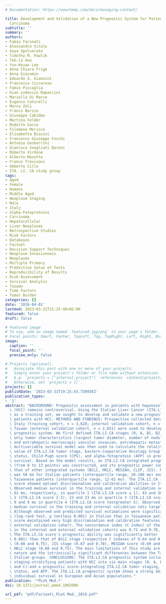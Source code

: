 ```yaml
---
# Documentation: https://wowchemy.com/docs/managing-content/

title: Development and Validation of a New Prognostic System for Patients with Hepatocellular
  Carcinoma
subtitle: ''
summary: ''
authors:
- Fabio Farinati
- Alessandro Vitale
- Gaya Spolverato
- Timothy M. Pawlik
- Teh-la Huo
- Yun-Hsuan Lee
- Anna Chiara Frigo
- Anna Giacomin
- Edoardo G. Giannini
- Francesca Ciccarese
- Fabio Piscaglia
- Gian Lodovico Rapaccini
- Mariella Di Marco
- Eugenio Caturelli
- Marco Zoli
- Franco Borzio
- Giuseppe Cabibbo
- Martina Felder
- Rodolfo Sacco
- Filomena Morisco
- Elisabetta Biasini
- Francesco Giuseppe Foschi
- Antonio Gasbarrini
- Gianluca Svegliati Baroni
- Roberto Virdone
- Alberto Masotto
- Franco Trevisani
- Umberto Cillo
- ITA. LI. CA study group
tags:
- Aged
- Female
- Humans
- Middle Aged
- Neoplasm Staging
- Male
- Italy
- alpha-Fetoproteins
- Carcinoma
- Hepatocellular
- Liver Neoplasms
- Retrospective Studies
- Risk Factors
- Databases
- Factual
- Decision Support Techniques
- Neoplasm Invasiveness
- Neoplasms
- Multiple Primary
- Predictive Value of Tests
- Reproducibility of Results
- Risk Assessment
- Survival Analysis
- Taiwan
- Time Factors
- Tumor Burden
categories: []
date: '2016-04-01'
lastmod: 2023-03-31T21:25:46+02:00
featured: false
draft: false

# Featured image
# To use, add an image named `featured.jpg/png` to your page's folder.
# Focal points: Smart, Center, TopLeft, Top, TopRight, Left, Right, BottomLeft, Bottom, BottomRight.
image:
  caption: ''
  focal_point: ''
  preview_only: false

# Projects (optional).
#   Associate this post with one or more of your projects.
#   Simply enter your project's folder or file name without extension.
#   E.g. `projects = ["internal-project"]` references `content/project/deep-learning/index.md`.
#   Otherwise, set `projects = []`.
projects: []
publishDate: '2023-03-31T19:25:43.730936Z'
publication_types:
- '2'
abstract: "BACKGROUND: Prognostic assessment in patients with hepatocellular carcinoma\
  \ (HCC) remains controversial. Using the Italian Liver Cancer (ITA.LI.CA) database\
  \ as a training set, we sought to develop and validate a new prognostic system for\
  \ patients with HCC. METHODS AND FINDINGS: Prospective collected databases from\
  \ Italy (training cohort, n = 3,628; internal validation cohort, n = 1,555) and\
  \ Taiwan (external validation cohort, n = 2,651) were used to develop the ITA.LI.CA\
  \ prognostic system. We first defined ITA.LI.CA stages (0, A, B1, B2, B3, C) using\
  \ only tumor characteristics (largest tumor diameter, number of nodules, intra-\
  \ and extrahepatic macroscopic vascular invasion, extrahepatic metastases). A parametric\
  \ multivariable survival model was then used to calculate the relative prognostic\
  \ value of ITA.LI.CA tumor stage, Eastern Cooperative Oncology Group (ECOG) performance\
  \ status, Child-Pugh score (CPS), and alpha-fetoprotein (AFP) in predicting individual\
  \ survival. Based on the model results, an ITA.LI.CA integrated prognostic score\
  \ (from 0 to 13 points) was constructed, and its prognostic power compared with\
  \ that of other integrated systems (BCLC, HKLC, MESIAH, CLIP, JIS). Median follow-up\
  \ was 58 mo for Italian patients (interquartile range, 26-106 mo) and 39 mo for\
  \ Taiwanese patients (interquartile range, 12-61 mo). The ITA.LI.CA integrated prognostic\
  \ score showed optimal discrimination and calibration abilities in Italian patients.\
  \ Observed median survival in the training and internal validation sets was 57 and\
  \ 61 mo, respectively, in quartile 1 (ITA.LI.CA score ≤ 1), 43 and 38 mo in quartile\
  \ 2 (ITA.LI.CA score 2-3), 23 and 23 mo in quartile 3 (ITA.LI.CA score 4-5), and\
  \ 9 and 8 mo in quartile 4 (ITA.LI.CA score textgreater 5). Observed and predicted\
  \ median survival in the training and internal validation sets largely coincided.\
  \ Although observed and predicted survival estimations were significantly lower\
  \ (log-rank test, p textless 0.001) in Italian than in Taiwanese patients, the ITA.LI.CA\
  \ score maintained very high discrimination and calibration features also in the\
  \ external validation cohort. The concordance index (C index) of the ITA.LI.CA score\
  \ in the internal and external validation cohorts was 0.71 and 0.78, respectively.\
  \ The ITA.LI.CA score's prognostic ability was significantly better (p textless\
  \ 0.001) than that of BCLC stage (respective C indexes of 0.64 and 0.73), CLIP score\
  \ (0.68 and 0.75), JIS stage (0.67 and 0.70), MESIAH score (0.69 and 0.77), and\
  \ HKLC stage (0.68 and 0.75). The main limitations of this study are its retrospective\
  \ nature and the intrinsically significant differences between the Taiwanese and\
  \ Italian groups. CONCLUSIONS: The ITA.LI.CA prognostic system includes both a tumor\
  \ staging-stratifying patients with HCC into six main stages (0, A, B1, B2, B3,\
  \ and C)-and a prognostic score-integrating ITA.LI.CA tumor staging, CPS, ECOG performance\
  \ status, and AFP. The ITA.LI.CA prognostic system shows a strong ability to predict\
  \ individual survival in European and Asian populations."
publication: '*PLoS Med.*'
doi: 10.1371/journal.pmed.1002006

url_pdf: "pdf/Farinati_PLoS Med._2016.pdf"
---
```

